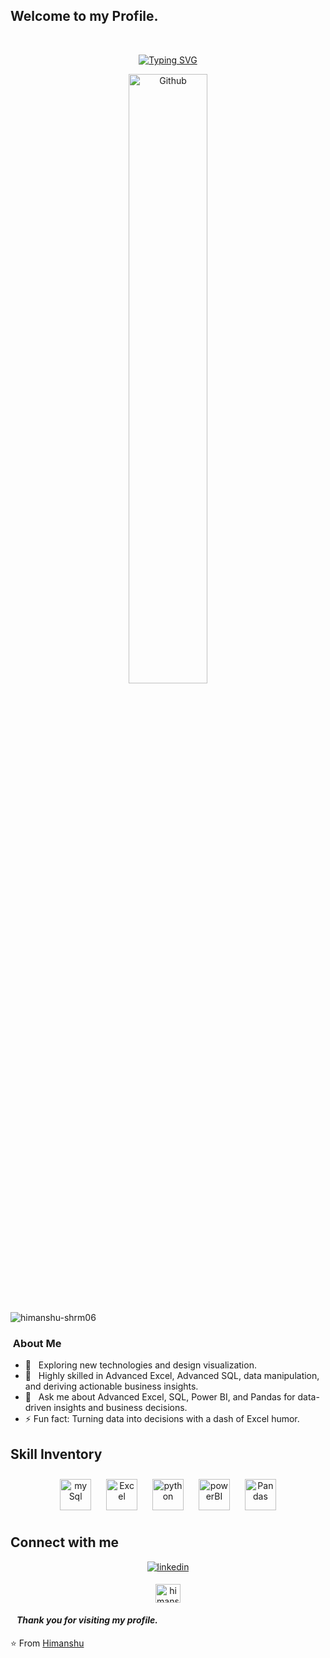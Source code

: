  <h2> Welcome to my Profile.</h2>
 <br/>
 
 <p align="center">
<a href="https://git.io/typing-svg"><img src="https://readme-typing-svg.demolab.com?font=Fira+Code&weight=500&duration=2500&pause=1500&color=3FDAF7&center=true&vCenter=true&random=false&width=440&lines=Hi!+This+is+Himanshu+;I+am+a+Data+Analyst+%F0%9F%91%A8%F0%9F%8F%BB%E2%80%8D%F0%9F%92%BB" alt="Typing SVG" /></a>
</p>

 <div width="50%" align="center"><img align="center" height="auto" width="50%" alt="Github" src="https://user-images.githubusercontent.com/74038190/212749447-bfb7e725-6987-49d9-ae85-2015e3e7cc41.gif"/></div>
 <br/>
 <p align="left"> <img src="https://komarev.com/ghpvc/?username=himanshu-shrm06&label=Profile%20views&color=0e75b6&style=flat" alt="himanshu-shrm06" /> </p>

<h3> &nbsp;About Me </h3>  

- 🙂 &nbsp; Exploring new technologies and design visualization.
- 💼 &nbsp; Highly skilled in Advanced Excel, Advanced SQL, data manipulation, and deriving actionable business insights.
- 💬 &nbsp; Ask me about Advanced Excel, SQL, Power BI, and Pandas for data-driven insights and business decisions.
- ⚡ Fun fact: Turning data into decisions with a dash of Excel humor.


## Skill Inventory


<div align="center">  
<a href="https://reactjs.org/" target="_blank"><img style="margin: 10px" src="https://i.pinimg.com/originals/e9/bd/82/e9bd82cf92894a080eb23a15c246c52b.png" alt="my Sql" height="50" /></a>
<a href="https://redux.js.org/" target="_blank"><img style="margin: 10px" src="https://upload.wikimedia.org/wikipedia/commons/thumb/3/34/Microsoft_Office_Excel_%282019%E2%80%93present%29.svg/640px-Microsoft_Office_Excel_%282019%E2%80%93present%29.svg.png" alt="Excel" height="50" /></a>  
<a href="https://www.w3schools.com/css/" target="_blank"><img style="margin: 10px" src="https://upload.wikimedia.org/wikipedia/commons/thumb/c/c3/Python-logo-notext.svg/1200px-Python-logo-notext.svg.png" alt="python" height="50" /></a>  
<a href="https://en.wikipedia.org/wiki/HTML5" target="_blank"><img style="margin: 10px" src="https://powerbi.microsoft.com/pictures/shared/social/social-default-image.png" alt="powerBI" height="50" /></a>  
<a href="https://www.javascript.com/" target="_blank"><img style="margin: 10px" src="https://encrypted-tbn0.gstatic.com/images?q=tbn:ANd9GcQbEDPtNeNis31vrYcDQF-u0sJ2VXyBB66pGg&usqp=CAU" alt="Pandas" height="50" /></a>  


</div>


## Connect with me  
<div align="center">
<a href="https://www.linkedin.com/in/himanshu-sharma-808974261/" target="_blank">
<img src=https://img.shields.io/badge/linkedin-%231E77B5.svg?&style=for-the-badge&logo=linkedin&logoColor=white alt=linkedin style="margin-bottom: 5px;" />
</a>
 <p align="center">
 <a href="https://www.hackerrank.com/himanshu_shrm666" target="blank"><img align="center" src="https://raw.githubusercontent.com/rahuldkjain/github-profile-readme-generator/master/src/images/icons/Social/hackerrank.svg" alt="himanshu_shrm666" height="30" width="40" /></a></p>
</div> 


#### *&nbsp;&nbsp; Thank you for visiting my profile.*

⭐ From [Himanshu](https://github.com/himanshu-shrm06)
